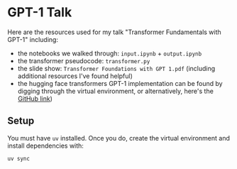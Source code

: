 # GPT-1 Talk

Here are the resources used for my talk "Transformer Fundamentals with GPT-1" including:

- the notebooks we walked through: `input.ipynb` + `output.ipynb`
- the transformer pseudocode: `transformer.py`
- the slide show: `Transformer Foundations with GPT 1.pdf` (including additional resources I've found helpful)
- the hugging face transformers GPT-1 implementation can be found by digging through the virtual environment, or alternatively, here's the [GitHub link](https://github.com/huggingface/transformers/blob/1bc9ac5107ff32c0115bd0b269924455be79db64/src/transformers/models/openai/modeling_openai.py))

## Setup

You must have `uv` installed. Once you do, create the virtual environment and install dependencies with:

```bash
uv sync
```
